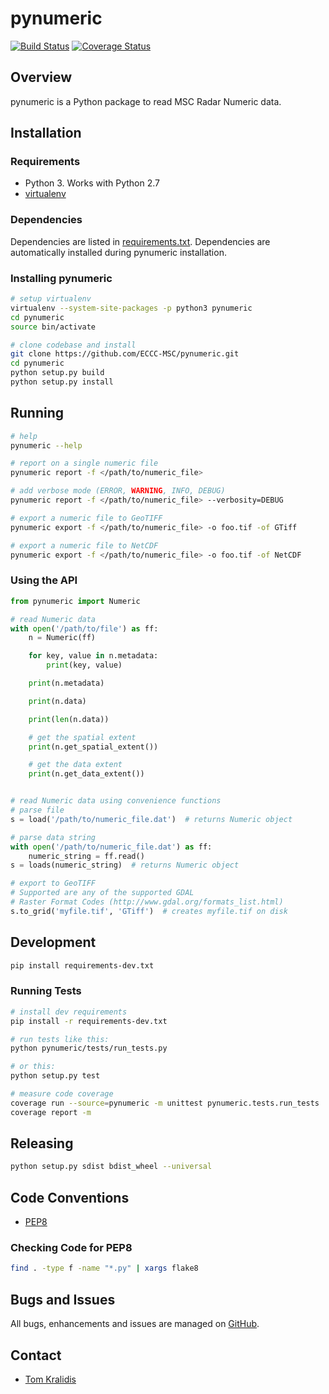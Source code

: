 # pynumeric

[![Build Status](https://travis-ci.org/ECCC-MSC/pynumeric.png)](https://travis-ci.org/ECCC-MSC/pynumeric)
[![Coverage Status](https://coveralls.io/repos/github/ECCC-MSC/pynumeric/badge.svg?branch=master)](https://coveralls.io/github/ECCC-MSC/pynumeric?branch=master)

## Overview

pynumeric is a Python package to read MSC Radar Numeric data.

## Installation

### Requirements
- Python 3.  Works with Python 2.7
- [virtualenv](https://virtualenv.pypa.io/)

### Dependencies
Dependencies are listed in [requirements.txt](requirements.txt). Dependencies
are automatically installed during pynumeric installation.

### Installing pynumeric

```bash
# setup virtualenv
virtualenv --system-site-packages -p python3 pynumeric
cd pynumeric
source bin/activate

# clone codebase and install
git clone https://github.com/ECCC-MSC/pynumeric.git
cd pynumeric
python setup.py build
python setup.py install
```

## Running

```bash
# help
pynumeric --help

# report on a single numeric file
pynumeric report -f </path/to/numeric_file>

# add verbose mode (ERROR, WARNING, INFO, DEBUG)
pynumeric report -f </path/to/numeric_file> --verbosity=DEBUG

# export a numeric file to GeoTIFF
pynumeric export -f </path/to/numeric_file> -o foo.tif -of GTiff

# export a numeric file to NetCDF
pynumeric export -f </path/to/numeric_file> -o foo.tif -of NetCDF

```

### Using the API
```python
from pynumeric import Numeric

# read Numeric data
with open('/path/to/file') as ff:
    n = Numeric(ff)

    for key, value in n.metadata:
        print(key, value)

    print(n.metadata)

    print(n.data)

    print(len(n.data))

    # get the spatial extent
    print(n.get_spatial_extent())

    # get the data extent
    print(n.get_data_extent())


# read Numeric data using convenience functions
# parse file
s = load('/path/to/numeric_file.dat')  # returns Numeric object

# parse data string
with open('/path/to/numeric_file.dat') as ff:
    numeric_string = ff.read()
s = loads(numeric_string)  # returns Numeric object

# export to GeoTIFF
# Supported are any of the supported GDAL
# Raster Format Codes (http://www.gdal.org/formats_list.html)
s.to_grid('myfile.tif', 'GTiff')  # creates myfile.tif on disk
```

## Development

```bash
pip install requirements-dev.txt
```
### Running Tests

```bash
# install dev requirements
pip install -r requirements-dev.txt

# run tests like this:
python pynumeric/tests/run_tests.py

# or this:
python setup.py test

# measure code coverage
coverage run --source=pynumeric -m unittest pynumeric.tests.run_tests
coverage report -m
```

## Releasing

```bash
python setup.py sdist bdist_wheel --universal
```

## Code Conventions

* [PEP8](https://www.python.org/dev/peps/pep-0008)

### Checking Code for PEP8

```bash
find . -type f -name "*.py" | xargs flake8
```

## Bugs and Issues

All bugs, enhancements and issues are managed on [GitHub](https://github.com/ECCC-MSC/pynumeric/issues).

## Contact

* [Tom Kralidis](https://github.com/tomkralidis)
